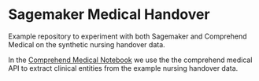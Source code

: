 # Sagemaker Medical Handover

Example repository to experiment with both Sagemaker and Comprehend Medical
on the synthetic nursing handover data.

In the [Comprehend Medical Notebook](Comprehend_Medical.ipynb) we use the the comprehend medical API to 
extract clinical entities from the example nursing handover data.

